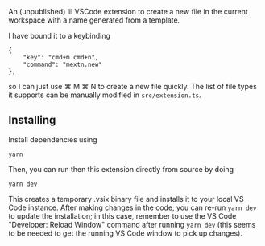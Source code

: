 An (unpublished) lil VSCode extension to create a new file in the current
workspace with a name generated from a template.

I have bound it to a keybinding

    {
        "key": "cmd+m cmd+n",
        "command": "mextn.new"
    },

so I can just use ⌘ M ⌘ N to create a new file quickly. The list of file types
it supports can be manually modified in `src/extension.ts`.

## Installing

Install dependencies using

    yarn

Then, you can run then this extension directly from source by doing

    yarn dev

This creates a temporary .vsix binary file and installs it to your local VS Code
instance. After making changes in the code, you can re-run `yarn dev` to update
the installation; in this case, remember to use the VS Code "Developer: Reload
Window" command after running `yarn dev` (this seems to be needed to get the
running VS Code window to pick up changes).
